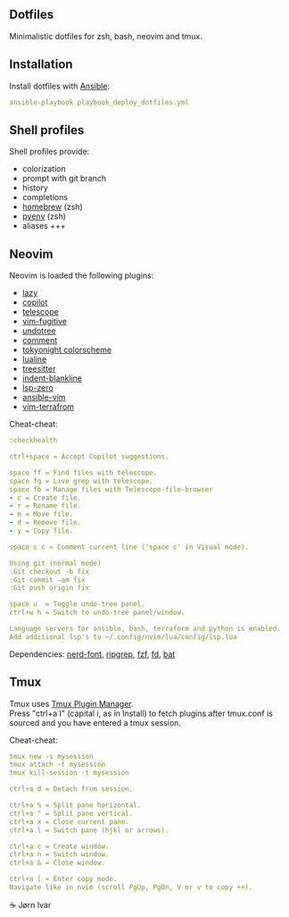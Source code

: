 ## Dotfiles
Minimalistic dotfiles for zsh, bash, neovim and tmux.<br>

Installation 
------------
Install dotfiles with [Ansible](https://github.com/ansible/ansible):
```YAML
ansible-playbook playbook_deploy_dotfiles.yml
```

Shell profiles
--------------
Shell profiles provide:
- colorization
- prompt with git branch
- history
- completions
- [homebrew](https://github.com/Homebrew/brew) (zsh)
- [pyenv](https://github.com/pyenv/pyenv) (zsh)
- aliases +++

Neovim
------
Neovim is loaded the following plugins:
- [lazy](https://github.com/folke/lazy.nvim)
- [copilot](https://github.com/zbirenbaum/copilot.lua)
- [telescope](https://github.com/nvim-telescope/telescope.nvim)
- [vim-fugitive](https://github.com/tpope/vim-fugitive)
- [undotree](https://github.com/mbbill/undotree)
- [comment](https://github.com/numToStr/Comment.nvim)
- [tokyonight colorscheme](https://github.com/folke/tokyonight.nvim)
- [lualine](https://github.com/nvim-lualine/lualine.nvim)
- [treesitter](https://github.com/nvim-treesitter/nvim-treesitter)
- [indent-blankline](https://github.com/lukas-reineke/indent-blankline.nvim)
- [lsp-zero](https://github.com/VonHeikemen/lsp-zero.nvim)
- [ansible-vim](https://github.com/pearofducks/ansible-vim)
- [vim-terrafrom](https://github.com/hashivim/vim-terraform)

Cheat-cheat:
```YAML
:checkhealth

ctrl+space = Accept Copilot suggestions.

space ff = Find files with telescope.
space fg = Live grep with telescope.
space fb = Manage files with Telescope-file-browser
- c = Create file.
- r = Rename file.
- m = Move file.
- d = Remove file.
- y = Copy file.

space c c = Comment current line ('space c' in Visual mode).

Using git (normal mode)
:Git checkout -b fix
:Git commit -am fix
:Git push origin fix

space u  = Toggle undo-tree panel.
ctrl+w h = Switch to undo-tree panel/window. 

Language servers for ansible, bash, terraform and python is enabled.
Add additional lsp's to ~/.config/nvim/lua/config/lsp.lua
```
Dependencies: [nerd-font](https://github.com/ryanoasis/nerd-fonts), [ripgrep](https://github.com/BurntSushi/ripgrep), [fzf](https://github.com/junegunn/fzf), [fd](https://github.com/sharkdp/fd), [bat](https://github.com/sharkdp/bat)

Tmux
----
Tmux uses [Tmux Plugin Manager](https://github.com/tmux-plugins/tpm).<br>
Press "ctrl+a I" (capital i, as in Install) to fetch plugins after tmux.conf is sourced and you have entered a tmux session.<br>

Cheat-cheat: 
```YAML
tmux new -s mysession
tmux attach -t mysession
tmux kill-session -t mysession

ctrl+a d = Detach from session.

ctrl+a % = Split pane horizontal.
ctrl+a " = Split pane vertical.
ctrl+a x = Close current pane.
ctrl+a l = Switch pane (hjkl or arrows).

ctrl+a c = Create window.
ctrl+a n = Switch window.
ctrl+a & = Close window.

ctrl+a [ = Enter copy mode. 
Navigate like in nvim (scroll PgUp, PgDn, V or v to copy ++).
```

☕️ Jørn Ivar
